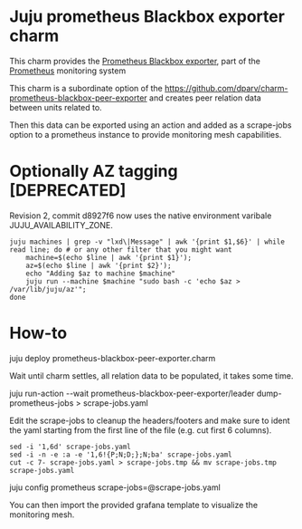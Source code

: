 # Juju prometheus Blackbox exporter charm

This charm provides the [Prometheus Blackbox exporter](https://github.com/prometheus/blackbox_exporter), part of the [Prometheus](https://prometheus.io/) monitoring system

This charm is a subordinate option of the https://github.com/dparv/charm-prometheus-blackbox-peer-exporter and creates peer relation data between units related to.

Then this data can be exported using an action and added as a scrape-jobs option to a prometheus instance to provide monitoring mesh capabilities.

# Optionally AZ tagging [DEPRECATED]

Revision 2, commit d8927f6 now uses the native environment varibale JUJU_AVAILABILITY_ZONE.

```
juju machines | grep -v "lxd\|Message" | awk '{print $1,$6}' | while read line; do # or any other filter that you might want
    machine=$(echo $line | awk '{print $1}'); 
    az=$(echo $line | awk '{print $2}'); 
    echo "Adding $az to machine $machine"
    juju run --machine $machine "sudo bash -c 'echo $az > /var/lib/juju/az'";
done
```

# How-to

juju deploy prometheus-blackbox-peer-exporter.charm

Wait until charm settles, all relation data to be populated, it takes some time.

juju run-action --wait prometheus-blackbox-peer-exporter/leader dump-prometheus-jobs > scrape-jobs.yaml

Edit the scrape-jobs to cleanup the headers/footers and make sure to ident the
yaml starting from the first line of the file (e.g. cut first 6 columns).

```
sed -i '1,6d' scrape-jobs.yaml
sed -i -n -e :a -e '1,6!{P;N;D;};N;ba' scrape-jobs.yaml
cut -c 7- scrape-jobs.yaml > scrape-jobs.tmp && mv scrape-jobs.tmp scrape-jobs.yaml
```

juju config prometheus scrape-jobs=@scrape-jobs.yaml

You can then import the provided grafana template to visualize the monitoring mesh.
